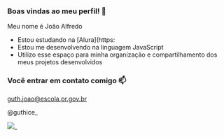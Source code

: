 ### Boas vindas ao meu perfil! 💚

Meu nome é João Alfredo

- Estou estudando na [Alura](https:
- Estou me desenvolvendo na linguagem JavaScript
- Utilizo esse espaço para minha organização e compartilhamento dos meus projetos desenvolvidos

### Você entrar em contato comigo 📫

guth.joao@escola.pr.gov.br

@guthice_

![](https://media.tenor.com/GR9WScxVCtMAAAAd/uh-oh-stinky.gif)_
